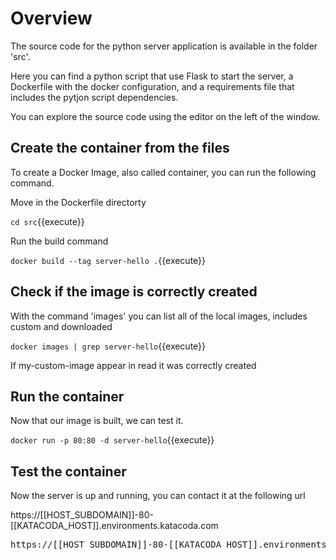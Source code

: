 # Overview
The source code for the python server application is available in the folder 'src'. 

Here you can find a python script that use Flask to start the server, a Dockerfile with the docker configuration, and a requirements file that includes the pytjon script dependencies.

You can explore the source code using the editor on the left of the window.

## Create the container from the files

To create a Docker Image, also called container, you can run the following command.

Move in the Dockerfile directorty

`cd src`{{execute}}

Run the build command

`docker build --tag server-hello .`{{execute}}

## Check if the image is correctly created

With the command 'images' you can list all of the local images, includes custom and downloaded

`docker images | grep server-hello`{{execute}}

If my-custom-image appear in read it was correctly created

## Run the container

Now that our image is built, we can test it.

`docker run -p 80:80 -d server-hello`{{execute}}

## Test the container

Now the server is up and running, you can contact it at the following url

https://[[HOST_SUBDOMAIN]]-80-[[KATACODA_HOST]].environments.katacoda.com

<pre>https://[[HOST_SUBDOMAIN]]-80-[[KATACODA_HOST]].environments.katacoda.com</pre>